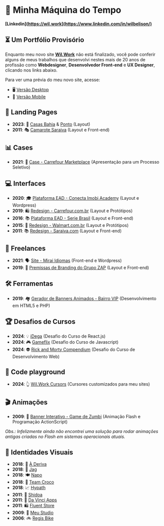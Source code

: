 # 🚀 Minha Máquina do Tempo

**[Linkedin](https://wil.work](https://www.linkedin.com/in/wilbelison/)**

## ⏳ Um Portfólio Provisório

Enquanto meu novo site **[Wil.Work](https://wil.work)** não está finalizado, você pode conferir alguns de meus trabalhos que desenvolvi nestes mais de 20 anos de profissão como **Webdesigner**, **Desenvolvedor Front-end** e **UX Designer**, clicando nos links abaixo.

Para ver uma prévia do meu novo site, acesse:
* 🖥️ [Versão Desktop](https://www.figma.com/proto/sMsa3b2iysEbcoGJ1Wystg/wil.work?page-id=0%3A1&node-id=3017-7788&viewport=194%2C525%2C0.24&t=9T7Te1rUBd3TX7o2-8&scaling=min-zoom&content-scaling=fixed&starting-point-node-id=3017%3A7788&show-proto-sidebar=1&hide-ui=1)
* 📱 [Versão Mobile](https://www.figma.com/proto/sMsa3b2iysEbcoGJ1Wystg/wil.work?page-id=0%3A1&node-id=3017-7186&viewport=194%2C525%2C0.24&t=9T7Te1rUBd3TX7o2-8&scaling=min-zoom&content-scaling=fixed&starting-point-node-id=3017%3A7186&show-proto-sidebar=1&hide-ui=1)

## 🛬 Landing Pages

* **2023**: 🏪 [Casas Bahia](https://www.figma.com/proto/nB8r1z3aCJWfS8aeNUjQq5/Web---Landing-Page---P%C2%A0gina-de-Atra%E2%80%A1%C3%86o---Marketplace?page-id=2090%3A2973&node-id=2090-2974&viewport=600%2C1422%2C0.52&t=IHXq7AwmwjmEJOeI-1&scaling=min-zoom&content-scaling=fixed&starting-point-node-id=2090%3A2974&hotspot-hints=0&disable-default-keyboard-nav=1&hide-ui=1) & [Ponto](https://www.figma.com/proto/nB8r1z3aCJWfS8aeNUjQq5/Web---Landing-Page---P%C2%A0gina-de-Atra%E2%80%A1%C3%86o---Marketplace?page-id=2368%3A3419&node-id=2368-3420&viewport=742%2C1645%2C0.61&t=IIRGMBkVDMx69LpB-1&scaling=min-zoom&content-scaling=fixed&starting-point-node-id=2368%3A3420&hide-ui=1) (Layout)
* **2011**: 🎭 [Camarote Saraiva](./assets/2011-camarote-saraiva.jpg) (Layout e Front-end)

## 📊 Cases

* **2021**: 🛒 [Case - Carrefour Marketplace](https://www.figma.com/proto/CupLIB4tYbXou3JftE4yY7/olist-case-portal-do-seller-carrefour-marketplace?page-id=6%3A5&node-id=6-6&p=f&viewport=455%2C32%2C0.03&t=iMgnLMv6O4E7sc4X-1&scaling=min-zoom&content-scaling=fixed&starting-point-node-id=6%3A6&hotspot-hints=0&disable-default-keyboard-nav=1&hide-ui=1) (Apresentação para um Processo Seletivo)

## 💻 Interfaces

* **2020**: 🎓 [Plataforma EAD - Conecta Imobi Academy](https://academy.conectaimobi.com.br/assine/) (Layout e Wordpress)
* **2019**: 🛍️ [Redesign - Carrefour.com.br](https://www.carrefour.com.br/) (Layout e Protótipos)
* **2016**: 📚 [Plataforma EAD - Serie Brasil](./assets/2016-ead-serie-brasil.png) (Layout e Front-end)
* **2015**: 🛒 [Redesign - Walmart.com.br](./assets/2015-walmart-desktop.png) (Layout e Protótipos)
* **2011**: 📚 [Redesign - Saraiva.com](./assets/2011-saraiva.gif) (Layout e Front-end)

## 🔧 Freelances

* **2021**: 🗣️ [Site - Mirai Idiomas](https://www.miraiidiomas.com/) (Front-end e Wordpress)
* **2019**: 🏢 [Premissas de Branding do Grupo ZAP](https://wilbelison.github.io/grupo-zap-premissas/) (Layout e Front-end)

## 🛠️ Ferramentas

* **2019**: 🏘️ [Gerador de Banners Animados - Bairro VIP](https://github.com/wilbelison/bairrovip) (Desenvolvimento em HTML5 e PHP)

## 🏆 Desafios de Cursos

* **2024**: 💡 [iDega](https://github.com/wilbelison/idega) (Desafio do Curso de React.js)
* **2024**: 🎮 [Gameflix](https://github.com/wilbelison/gameflix) (Desafio do Curso de Javascript)
* **2024**: 👽 [Rick and Morty Compendium](https://github.com/wilbelison/rickandmortycompendium) (Desafio do Curso de Desenvolvimento Web)

## 🧪 Code playground

* **2024**: 👆 [Wil.Work Cursors](https://wilbelison.github.io/wilwork-cursors/) (Cursores customizados para meu sites)

## 🎬 Animações

* **2009**: 🧟 [Banner Interativo - Game de Zumbi](./assets/2009-banner-game-zumbi.swf) (Animação Flash e Programação ActionScript)

*Obs.: Infelizmente ainda não encontrei uma solução para rodar animações antigas criadas no Flash em sistemas operacionais atuais.*

## 🎨 Identidades Visuais

* **2018**: 🌊 [À Deriva](./assets/2018-a-deriva.jpeg)
* **2018**: 🐆 [Jag](./assets/2018-jag.jpeg)
* **2018**: 🍽️ [Napo](./assets/2018-napo.jpeg)
* **2018**: 🐊 [Team Croco](./assets/2018-team-croco.jpeg)
* **2018**: 📈 [Hypath](./assets/2018-hypath.jpeg)
* **2011**: 🥋 [Shidoa](./assets/2011-shidoa.png)
* **2011**: 🎨 [Da Vinci Apps](./assets/2011-da-vinci-apps.jpg)
* **2011**: 🛍️ [Fluent Store](./assets/2011-fluent-store.jpg)
* **2009**: 🎨 [Meu Studio](./assets/2009-meu-studio.jpg)
* **2006**: 🚲 [Regis Bike](./assets/2006-regis-bike.png)
